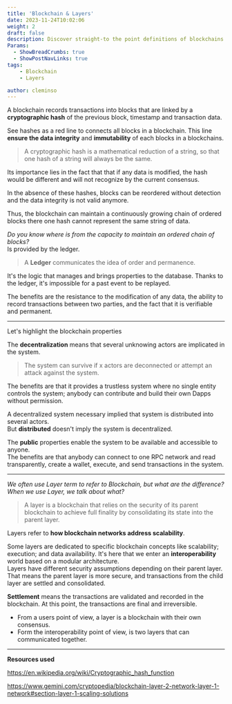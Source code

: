 ```yaml
---
title: 'Blockchain & Layers'
date: 2023-11-24T10:02:06
weight: 2
draft: false
description: Discover straight-to the point definitions of blockchains and layers.
Params:
  - ShowBreadCrumbs: true
  - ShowPostNavLinks: true
tags:
    - Blockchain
    - Layers

author: cleminso
---
```


A blockchain records transactions into blocks that are linked by a **cryptographic hash** of the previous block, timestamp and transaction data. 

See hashes as a red line to connects all blocks in a blockchain. This line **ensure the data integrity** and **immutability** of each blocks in a blockchains. 

> A cryptographic hash is a mathematical reduction of a string, so that one hash of a string will always be the same.

Its importance lies in the fact that that if any data is modified, the hash would be different and will not recognize by the current consensus.

In the absence of these hashes, blocks can be reordered without detection and the data integrity is not valid anymore.

Thus, the blockchain can maintain a continuously growing chain of ordered blocks there one hash cannot represent the same string of data.

*Do you know where is from the capacity to maintain an ordered chain of blocks?*  
Is provided by the ledger.

> A **Ledger** communicates the idea of order and permanence. 

It's the logic that manages and brings properties to the database. Thanks to the ledger, it's impossible for a past event to be replayed. 

The benefits are the resistance to the modification of any data, the ability to record transactions between two parties, and the fact that it is verifiable and permanent.

---

Let's highlight the blockchain properties

The **decentralization** means that several unknowing actors are implicated in the system. 

> The system can survive if x actors are deconnected or attempt an attack against the system. 

The benefits are that it provides a trustless system where no single entity controls the system; anybody can contribute and build their own Dapps without permission.

A decentralized system necessary implied that system is distributed into several actors.  
But **distributed** doesn't imply the system is decentralized.

The **public** properties enable the system to be available and accessible to anyone.  
The benefits are that anybody can connect to one RPC network and read transparently, create a wallet, execute, and send transactions in the system.

---

*We often use Layer term to refer to Blockchain, but what are the difference? When we use Layer, we talk about what?*

> A layer is a blockchain that relies on the security of its parent blockchain to achieve full finality by consolidating its state into the parent layer.

Layers refer to **how blockchain networks address scalability**.

Some layers are dedicated to specific blockchain concepts like scalability; execution; and data availability. It's here that we enter an **interoperability** world based on a modular architecture.  
Layers have different security assumptions depending on their parent layer. That means the parent layer is more secure, and transactions from the child layer are settled and consolidated.

**Settlement** means the transactions are validated and recorded in the blockchain. At this point, the transactions are final and irreversible.

- From a users point of view, a layer is a blockchain with their own consensus.  
- Form the interoperability point of view, is two layers that can communicated together.

---

**Resources used**

https://en.wikipedia.org/wiki/Cryptographic_hash_function  

https://www.gemini.com/cryptopedia/blockchain-layer-2-network-layer-1-network#section-layer-1-scaling-solutions
